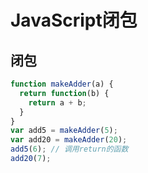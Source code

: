 <!-- 
title: 25-JS闭包
sort: 
--> 
# JavaScript闭包

## 闭包

```js
function makeAdder(a) {
  return function(b) {
    return a + b;
  }
}
var add5 = makeAdder(5);
var add20 = makeAdder(20);
add5(6); // 调用return的函数
add20(7);
```

